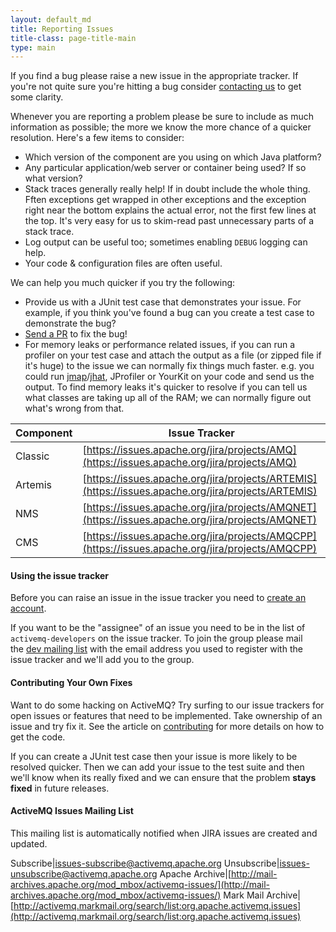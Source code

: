 ```yaml
---
layout: default_md
title: Reporting Issues
title-class: page-title-main
type: main
---
```

If you find a bug please raise a new issue in the appropriate tracker. If you're not quite sure you're hitting a bug consider [contacting us](contact) to get some clarity.

Whenever you are reporting a problem please be sure to include as much information as possible; the more we know the more chance of a quicker resolution. Here's a few items to consider:

* Which version of the component are you using on which Java platform?
* Any particular application/web server or container being used? If so what version?
* Stack traces generally really help! If in doubt include the whole thing. Fften exceptions get wrapped in other exceptions and the exception right near the bottom explains the actual error, not the first few lines at the top. It's very easy for us to skim-read past unnecessary parts of a stack trace.
* Log output can be useful too; sometimes enabling `DEBUG` logging can help.
* Your code & configuration files are often useful.

We can help you much quicker if you try the following:

* Provide us with a JUnit test case that demonstrates your issue. For example, if you think you've found a bug can you create a test case to demonstrate the bug?
* [Send a PR](contributing) to fix the bug!
* For memory leaks or performance related issues, if you can run a profiler on your test case and attach the output as a file (or zipped file if it's huge) to the issue we can normally fix things much faster. e.g. you could run [jmap](https://docs.oracle.com/javase/7/docs/technotes/tools/share/jmap.html)/[jhat](https://docs.oracle.com/javase/7/docs/technotes/tools/share/jhat.html), JProfiler or YourKit on your code and send us the output. To find memory leaks it's quicker to resolve if you can tell us what classes are taking up all of the RAM; we can normally figure out what's wrong from that.

|Component|Issue Tracker|
|---|---|
|Classic|[https://issues.apache.org/jira/projects/AMQ](https://issues.apache.org/jira/projects/AMQ)|
|Artemis|[https://issues.apache.org/jira/projects/ARTEMIS](https://issues.apache.org/jira/projects/ARTEMIS)|
|NMS|[https://issues.apache.org/jira/projects/AMQNET](https://issues.apache.org/jira/projects/AMQNET)|
|CMS|[https://issues.apache.org/jira/projects/AMQCPP](https://issues.apache.org/jira/projects/AMQCPP)|

#### Using the issue tracker

Before you can raise an issue in the issue tracker you need to [create an account](https://issues.apache.org/jira/secure/Signup!default.jspa).

If you want to be the "assignee" of an issue you need to be in the list of `activemq-developers` on the issue tracker. To join the group please mail the [dev mailing list](mailto:dev@activemq.apache.org) with the email address you used to register with the issue tracker and we'll add you to the group.

#### Contributing Your Own Fixes

Want to do some hacking on ActiveMQ? Try surfing to our issue trackers for open issues or features that need to be implemented. Take ownership of an issue and try fix it. See the article on [contributing](contributing) for more details on how to get the code.

If you can create a JUnit test case then your issue is more likely to be resolved quicker. Then we can add your issue to the test suite and then we'll know when its really fixed and we can ensure that the problem **stays fixed** in future releases.

#### ActiveMQ Issues Mailing List

This mailing list is automatically notified when JIRA issues are created and updated.

Subscribe|[issues-subscribe@activemq.apache.org](mailto:issues-subscribe@activemq.apache.org)
Unsubscribe|[issues-unsubscribe@activemq.apache.org](mailto:issues-unsubscribe@activemq.apache.org)
Apache Archive|[http://mail-archives.apache.org/mod_mbox/activemq-issues/](http://mail-archives.apache.org/mod_mbox/activemq-issues/)
Mark Mail Archive|[http://activemq.markmail.org/search/list:org.apache.activemq.issues](http://activemq.markmail.org/search/list:org.apache.activemq.issues)
